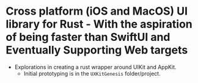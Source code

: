 # Cross platform (iOS and MacOS) UI library for Rust - **With the aspiration of being faster than SwiftUI and Eventually Supporting Web targets**

- Explorations in creating a rust wrapper around UIKit and AppKit.
    - Initial prototyping is in the `UXKitGenesis` folder/project. 

